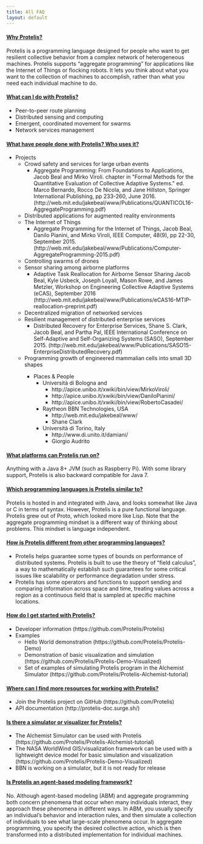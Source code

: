 ```yaml
---
title: All FAQ
layout: default
---
```

<div class="panel-group" id="accordion">
                    <div class="panel panel-default">
                        <div class="panel-heading">
                            <h4 class="panel-title">
                                <a class="noCrossRef accordion-toggle" data-toggle="collapse" data-parent="#accordion" href="#collapseOne">Why Protelis?</a>
                            </h4>
                        </div>
                        <div id="collapseOne" class="panel-collapse collapse noCrossRef">
                            <div class="panel-body">
                                Protelis is a programming language designed for people who want to get resilient collective behavior from a complex network of heterogeneous machines. Protelis supports “aggregate programming” for applications like the Internet of Things or flocking robots. It lets you think about what you want to the collection of machines to accomplish, rather than what you need each individual machine to do.
                            </div>
                        </div>
                    </div>
                    <!-- /.panel -->
                    <div class="panel panel-default">
                        <div class="panel-heading">
                            <h4 class="panel-title">
                                <a class="noCrossRef accordion-toggle" data-toggle="collapse" data-parent="#accordion" href="#collapseTwo">What can I do with Protelis?</a>
                            </h4>
                        </div>
                        <div id="collapseTwo" class="panel-collapse collapse noCrossRef">
                            <div class="panel-body">
				<ul>
					<li> Peer-to-peer route planning </li> 
					<li> Distributed sensing and computing </li>
					<li> Emergent, coordinated movement for swarms </li>
					<li> Network services management </li>
				    </ul>
                            </div>
                        </div>
                    </div>
                    <!-- /.panel -->
                    <div class="panel panel-default">
                        <div class="panel-heading">
                            <h4 class="panel-title">
                                <a class="noCrossRef accordion-toggle" data-toggle="collapse" data-parent="#accordion" href="#collapseThree">What have people done with Protelis? Who uses it?</a>
                            </h4>
                        </div>
                        <div id="collapseThree" class="panel-collapse collapse noCrossRef">
                            <div class="panel-body">
                            	<ul>
					<li> Projects 
					<ul>
						<li> Crowd safety and services for large urban events 
						<ul>
							<li> Aggregate Programming: From Foundations to Applications, Jacob Beal and Mirko Viroli. chapter in "Formal Methods for the Quantitative Evaluation of Collective Adaptive Systems." ed. Marco Bernardo, Rocco De Nicola, and Jane Hillston, Springer International Publishing, pp 233-260, June 2016. (http://web.mit.edu/jakebeal/www/Publications/QUANTICOL16-AggregateProgramming.pdf) </li> </ul> </li>
						<li> Distributed applications for augmented reality environments </li>
						<li> The Internet of Things 
						<ul> 
							<li> Aggregate Programming for the Internet of Things, Jacob Beal, Danilo Pianini, and Mirko Viroli, IEEE Computer, 48(9), pp 22-30, September 2015. (http://web.mit.edu/jakebeal/www/Publications/Computer-AggregateProgramming-2015.pdf) </li> </ul> </li>
						<li> Controlling swarms of drones </li>
						<li> Sensor sharing among airborne platforms
						<ul>	
							<li> Adaptive Task Reallocation for Airborne Sensor Sharing Jacob Beal, Kyle Usbeck, Joseph Loyall, Mason Rowe, and James Metzler, Workshop on Engineering Collective Adaptive Systems (eCAS), September 2016 (http://web.mit.edu/jakebeal/www/Publications/eCAS16-MTIP-reallocation-preprint.pdf) </li></ul></li>
						<li> Decentralized migration of networked services </li>
						<li> Resilient management of distributed enterprise services 
						<ul>
							<li> Distributed Recovery for Enterprise Services, Shane S. Clark, Jacob Beal, and Partha Pal, IEEE International Conference on Self-Adaptive and Self-Organizing Systems (SASO), September 2015. (http://web.mit.edu/jakebeal/www/Publications/SASO15-EnterpriseDistributedRecovery.pdf) </li></ul></li>
						<li> Programming growth of engineered mammalian cells into small 3D shapes </li> <ul> </li>
					<li> Places & People
					<ul>
						<li> Università di Bologna and 
						<ul>
							<li> http://apice.unibo.it/xwiki/bin/view/MirkoViroli/ </li>
							<li> http://apice.unibo.it/xwiki/bin/view/DaniloPianini/ </li>
							<li> http://apice.unibo.it/xwiki/bin/view/RobertoCasadei/ </li></ul></li>
						<li> Raytheon BBN Technologies, USA
						<ul>
							<li> http://web.mit.edu/jakebeal/www/ </li>
							<li> Shane Clark </li></ul></li>
						<li> Università di Torino, Italy
						<ul>
							<li> http://www.di.unito.it/damiani/ </li>
							<li> Giorgio Audrito </li></ul></li> </ul> </li> </ul>
                            </div>
                        </div>
                    </div>
                    <!-- /.panel -->
                    <div class="panel panel-default">
                        <div class="panel-heading">
                            <h4 class="panel-title">
                                <a class="noCrossRef accordion-toggle" data-toggle="collapse" data-parent="#accordion" href="#collapseFour">What platforms can Protelis run on?</a>
                            </h4>
                        </div>
                        <div id="collapseFour" class="panel-collapse collapse">
                            <div class="panel-body">
                                Anything with a Java 8+ JVM (such as Raspberry Pi). With some library support, Protelis is also backward compatible for Java 7.
                            </div>
                        </div>
                    </div>
                    <!-- /.panel -->
                    <div class="panel panel-default">
                        <div class="panel-heading">
                            <h4 class="panel-title">
                                <a class="noCrossRef accordion-toggle" data-toggle="collapse" data-parent="#accordion" href="#collapseFive">Which programming languages is Protelis similar to?</a>
                            </h4>
                        </div>
                        <div id="collapseFive" class="panel-collapse collapse">
                            <div class="panel-body">
                                Protelis is hosted in and integrated with Java, and looks somewhat like Java or C in terms of syntax. However, Protelis is a pure functional language. Protelis grew out of Proto, which looked more like Lisp. Note that the aggregate programming mindset is a different way of thinking about problems. This mindset is language independent.
                            </div>
                        </div>
                    </div>
                    <!-- /.panel -->
                    <div class="panel panel-default">
                        <div class="panel-heading">
                            <h4 class="panel-title">
                                <a class="noCrossRef accordion-toggle" data-toggle="collapse" data-parent="#accordion" href="#collapseSix">How is Protelis different from other programming languages?</a>
                            </h4>
                        </div>
                        <div id="collapseSix" class="panel-collapse collapse">
                            <div class="panel-body">
                                <ul><li> Protelis helps guarantee some types of bounds on performance of distributed systems. Protelis is built to use the theory of “field calculus”, a way to mathematically establish such guarantees for some critical issues like scalability or performance degradation under stress.</li>
				<li> Protelis has some operators and functions to support sending and comparing information across space and time, treating values across a region as a continuous field that is sampled at specific machine locations.</li></ul>
                            </div>
                        </div>
                    </div>
                    <!-- /.panel -->
                    <div class="panel panel-default">
                        <div class="panel-heading">
                            <h4 class="panel-title">
                                <a class="noCrossRef accordion-toggle" data-toggle="collapse" data-parent="#accordion" href="#collapseSeven">How do I get started with Protelis?</a>
                            </h4>
                        </div>
                        <div id="collapseSeven" class="panel-collapse collapse">
                            <div class="panel-body">
                                <ul><li> Developer information (https://github.com/Protelis/Protelis) </li>
				<li> Examples
					<ul><li> Hello World demonstration (https://github.com/Protelis/Protelis-Demo) </li>
					<li> Demonstration of basic visualization and simulation (https://github.com/Protelis/Protelis-Demo-Visualized) </li>
					<li> Set of examples of simulating Protelis program in the Alchemist Simulator (https://github.com/Protelis/Protelis-Alchemist-tutorial)</li></ul></li></ul>
                            </div>
                        </div>
                    </div>
                    <!-- /.panel -->
                    <div class="panel panel-default">
                        <div class="panel-heading">
                            <h4 class="panel-title">
                                <a class="noCrossRef accordion-toggle" data-toggle="collapse" data-parent="#accordion" href="#collapseEight">Where can I find more resources for working with Protelis?</a>
                            </h4>
                        </div>
                        <div id="collapseEight" class="panel-collapse collapse">
                            <div class="panel-body">
                                <ul><li> Join the Protelis project on GitHub (https://github.com/Protelis) </li>
					<li> API documentation (http://protelis-doc.surge.sh/) </li>
                            </div>
                        </div>
                    </div>
                    <!-- /.panel -->
                    <div class="panel panel-default">
                        <div class="panel-heading">
                            <h4 class="panel-title">
                                <a class="noCrossRef accordion-toggle" data-toggle="collapse" data-parent="#accordion" href="#collapseNine">Is there a simulator or visualizer for Protelis?</a>
                            </h4>
                        </div>
                        <div id="collapseNine" class="panel-collapse collapse">
                            <div class="panel-body">
				<ul><li> The Alchemist Simulator can be used with Protelis (https://github.com/Protelis/Protelis-Alchemist-tutorial)</li>
				<li> The NASA WorldWind GIS/visualization framework can be used with a lightweight device model for basic simulation and visualization (https://github.com/Protelis/Protelis-Demo-Visualized) </li>
				<li> BBN is working on a simulator, but it is not ready for release </li></ul>
                            </div>
                        </div>
                    </div>
                    <!-- /.panel -->
                    <div class="panel panel-default">
                        <div class="panel-heading">
                            <h4 class="panel-title">
                                <a class="noCrossRef accordion-toggle" data-toggle="collapse" data-parent="#accordion" href="#collapseTen">Is Protelis an agent-based modeling framework?</a>
                            </h4>
                        </div>
                        <div id="collapseTen" class="panel-collapse collapse">
                            <div class="panel-body">
				    No. Although agent-based modeling (ABM) and aggregate programming both concern phenomena that occur when many individuals interact, they approach these phenomena in different ways. In ABM, you usually specify an individual’s behavior and interaction rules, and then simulate a collection of individuals to see what large-scale phenomena occur. In aggregate programming, you specify the desired collective action, which is then transformed into a distributed implementation for individual machines.
                            </div>
                        </div>
                    </div>
                    <!-- /.panel -->
</div>
<!-- /.panel-group -->
